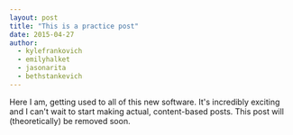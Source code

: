 ```yaml
---
layout: post
title: "This is a practice post"
date: 2015-04-27
author:
  - kylefrankovich
  - emilyhalket
  - jasonarita
  - bethstankevich
---
```


Here I am, getting used to all of this new software. It's incredibly exciting and I can't wait to start making actual, content-based posts. This post will (theoretically) be removed soon.
